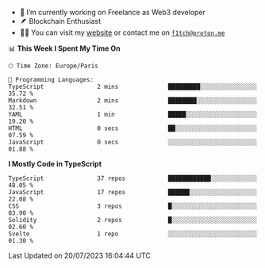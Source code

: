 - 🔭 I’m currently working on Freelance as Web3 developer
- 🪶 Blockchain Enthusiast
- 👨‍💻 You can visit my [website](https://f1tch.xyz) or contact me on [`f1tch@proton.me`](mailto:f1tch@proton.me)

<!--START_SECTION:waka-->
📊 **This Week I Spent My Time On** 

```text
🕑︎ Time Zone: Europe/Paris

💬 Programming Languages: 
TypeScript               2 mins              █████████░░░░░░░░░░░░░░░░   35.72 % 
Markdown                 2 mins              ████████░░░░░░░░░░░░░░░░░   32.51 % 
YAML                     1 min               █████░░░░░░░░░░░░░░░░░░░░   19.20 % 
HTML                     0 secs              ██░░░░░░░░░░░░░░░░░░░░░░░   07.59 % 
JavaScript               0 secs              ░░░░░░░░░░░░░░░░░░░░░░░░░   01.88 % 
```

**I Mostly Code in TypeScript** 

```text
TypeScript               37 repos            ████████████░░░░░░░░░░░░░   48.05 % 
JavaScript               17 repos            ██████░░░░░░░░░░░░░░░░░░░   22.08 % 
CSS                      3 repos             █░░░░░░░░░░░░░░░░░░░░░░░░   03.90 % 
Solidity                 2 repos             █░░░░░░░░░░░░░░░░░░░░░░░░   02.60 % 
Svelte                   1 repo              ░░░░░░░░░░░░░░░░░░░░░░░░░   01.30 % 
```




 Last Updated on 20/07/2023 16:04:44 UTC
<!--END_SECTION:waka-->
